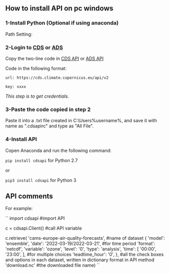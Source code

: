 ## How to install API on pc windows

### 1-Install Python (Optional if using anaconda)

Path Setting: 

### 2-Login to [CDS](https://cds.climate.copernicus.eu/user/login) or [ADS](https://ads.atmosphere.copernicus.eu/user/login)

Copy the two-line code in [CDS API](https://cds.climate.copernicus.eu/api-how-to) or [ADS API](https://ads.atmosphere.copernicus.eu/api-how-to)

Code in the following format:

``
url: https://cds.climate.copernicus.eu/api/v2
``

``
key: xxxx
``

*This step is to get credentials.*

### 3-Paste the code copied in step 2

Paste it into a .txt file created in C:\\Users\%username%\, and save it with name as ".cdsapirc" and type as "All File".

### 4-Install API

Copen Anaconda and run the following command:

``
pip install cdsapi
`` for Python 2.7

or

``
pip3 install cdsapi
`` for Python 3

## API comments

For example:

``
import cdsapi #import API

c = cdsapi.Client() #call API variable

c.retrieve(
    'cams-europe-air-quality-forecasts', #name of dataset
    {
        'model': 'ensemble',
        'date': '2022-03-19/2022-03-21', #for time period
        'format': 'netcdf',
        'variable': 'ozone',
        'level': '0',
        'type': 'analysis',
        'time': [
            '00:00', '23:00',
        ], #for multiple choices
        'leadtime_hour': '0',
    }, #all the check boxes and options in each dataset, written in dictionary format in API method
    'download.nc' #the downloaded file name)
``
